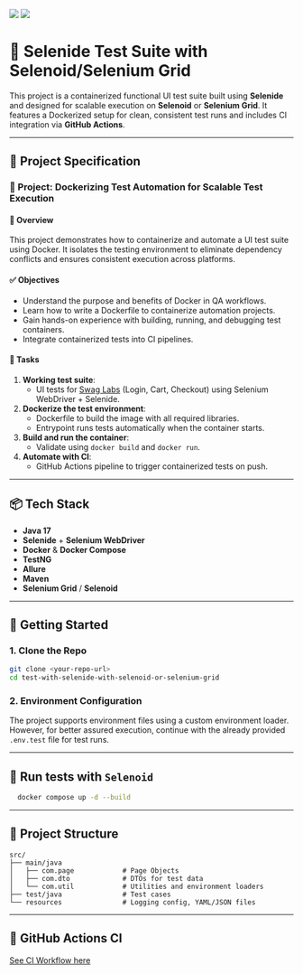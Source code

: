 ![](https://img.shields.io/endpoint?url=https://raw.githubusercontent.com/sntakirutimana72/ci-e2e-test-automation/refs/heads/selenide-test-with-selenoid-hub/.github/badges/chrome-128.0.json)
![](https://img.shields.io/endpoint?url=https://raw.githubusercontent.com/sntakirutimana72/ci-e2e-test-automation/refs/heads/selenide-test-with-selenoid-hub/.github/badges/firefox-125.0.json)

# 🧪 Selenide Test Suite with Selenoid/Selenium Grid

This project is a containerized functional UI test suite built using **Selenide** and designed for scalable execution on **Selenoid** or **Selenium Grid**. It features a Dockerized setup for clean, consistent test runs and includes CI integration via **GitHub Actions**.

---

## 📘 Project Specification

### 📌 Project: Dockerizing Test Automation for Scalable Test Execution

#### 🎯 Overview

This project demonstrates how to containerize and automate a UI test suite using Docker. It isolates the testing environment to eliminate dependency conflicts and ensures consistent execution across platforms.

#### ✅ Objectives

- Understand the purpose and benefits of Docker in QA workflows.
- Learn how to write a Dockerfile to containerize automation projects.
- Gain hands-on experience with building, running, and debugging test containers.
- Integrate containerized tests into CI pipelines.

#### 🧪 Tasks

1. **Working test suite**:
   - UI tests for [Swag Labs](https://www.saucedemo.com/) (Login, Cart, Checkout) using Selenium WebDriver + Selenide.
2. **Dockerize the test environment**:
   - Dockerfile to build the image with all required libraries.
   - Entrypoint runs tests automatically when the container starts.
3. **Build and run the container**:
   - Validate using `docker build` and `docker run`.
4. **Automate with CI**:
   - GitHub Actions pipeline to trigger containerized tests on push.

---

## 📦 Tech Stack

- **Java 17**
- **Selenide** + **Selenium WebDriver**
- **Docker** & **Docker Compose**
- **TestNG**
- **Allure**
- **Maven**
- **Selenium Grid** / **Selenoid**

---

## 🚀 Getting Started

### 1. Clone the Repo

```bash
git clone <your-repo-url>
cd test-with-selenide-with-selenoid-or-selenium-grid
```

### 2. Environment Configuration

The project supports environment files using a custom environment loader. 
However, for better assured execution, continue with the already provided `.env.test` file for test runs.

---

## 🧰 Run tests with `Selenoid`

```bash
  docker compose up -d --build
```

---

## 📂 Project Structure

```
src/
├── main/java
│   ├── com.page            # Page Objects
│   ├── com.dto             # DTOs for test data
│   └── com.util            # Utilities and environment loaders
├── test/java               # Test cases
└── resources               # Logging config, YAML/JSON files
```
---

## 🔄 GitHub Actions CI

[See CI Workflow here](.github/workflows/selenide-tests-with-selenoid.yml)

